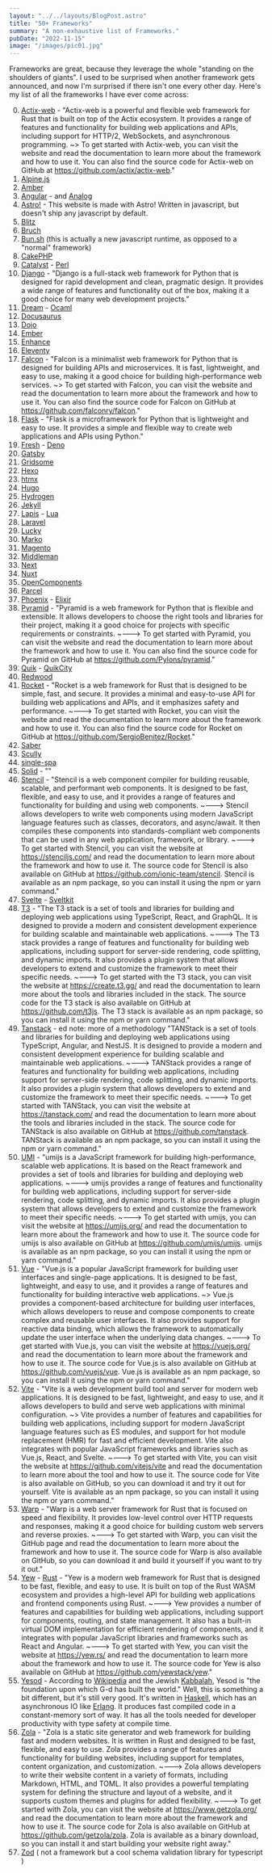 ```yaml
---
layout: "../../layouts/BlogPost.astro"
title: "50+ Frameworks"
summary: "A non-exhaustive list of Frameworks."
pubDate: "2022-11-15"
image: "/images/pic01.jpg"
---
```


Frameworks are great, because they leverage the whole "standing on the shoulders of giants". I used to be surprised when another framework gets announced, and now I'm surprised if there isn't one every other day. Here's my list of all the frameworks I have ever come across:

0. [Actix-web](https://actix.rs/) - "Actix-web is a powerful and flexible web framework for Rust that is built on top of the Actix ecosystem. It provides a range of features and functionality for building web applications and APIs, including support for HTTP/2, WebSockets, and asynchronous programming. ~> To get started with Actix-web, you can visit the website and read the documentation to learn more about the framework and how to use it. You can also find the source code for Actix-web on GitHub at https://github.com/actix/actix-web."
1. [Alpine.js](https://alpinejs.dev/)
2. [Amber](https://amberframework.org/)
3. [Angular](https://angular.io/) - and [Analog](https://analogjs.org/)
4. [Astro!](https://astro.build/) - This website is made with Astro! Written in javascript, but doesn't ship any javascript by default. 
5. [Blitz](https://blitzjs.com/)
6. [Bruch](https://brunch.io/)
7. [Bun.sh](https://bun.sh/) (this is actually a new javascript runtime, as opposed to a "normal" framework)
8. [CakePHP](https://cakephp.org/)
9. [Catalyst](http://catalyst.perl.org/) - [Perl](https://www.perl.org)
10. [Django](https://www.djangoproject.com/) - "Django is a full-stack web framework for Python that is designed for rapid development and clean, pragmatic design. It provides a wide range of features and functionality out of the box, making it a good choice for many web development projects."
11. [Dream](https://aantron.github.io/dream/) - [Ocaml](https://ocaml.org/)
12. [Docusaurus](https://docusaurus.io/)
13. [Dojo](https://dojo.io/)
14. [Ember](https://emberjs.com/)
15. [Enhance](https://enhance.dev/docs/)
16. [Eleventy](https://www.11ty.dev/)
17. [Falcon](https://falconframework.org/) - "Falcon is a minimalist web framework for Python that is designed for building APIs and microservices. It is fast, lightweight, and easy to use, making it a good choice for building high-performance web services.   ~> To get started with Falcon, you can visit the website and read the documentation to learn more about the framework and how to use it. You can also find the source code for Falcon on GitHub at https://github.com/falconry/falcon."
17. [Flask](https://palletsprojects.com/p/flask/) - "Flask is a microframework for Python that is lightweight and easy to use. It provides a simple and flexible way to create web applications and APIs using Python."
18. [Fresh](https://fresh.deno.dev/) - [Deno](https://www.deno.com/)
19. [Gatsby](https://www.gatsbyjs.com/)
20. [Gridsome](https://gridsome.org/)
21. [Hexo](https://hexo.io/)
22. [htmx](https://htmx.org/)
23. [Hugo](https://gohugo.io/)
24. [Hydrogen](https://hydrogen.shopify.dev/)
25. [Jekyll](https://jekyllrb.com/)
26. [Lapis](https://leafo.net/lapis/) - [Lua](https://www.lua.org/)
27. [Laravel](https://laravel.com/)
28. [Lucky](https://luckyframework.org/)
29. [Marko](https://markojs.com/)
30. [Magento](https://www.magento.com)
31. [Middleman](https://middlemanapp.com/)
32. [Next](https://nextjs.org/)
33. [Nuxt](https://nuxtjs.org/)
34. [OpenComponents](https://opencomponents.github.io/)
35. [Parcel](https://parceljs.org/)
36. [Phoenix](https://www.phoenixframework.org/) - [Elixir](https://elixir-lang.org/)
37. [Pyramid](https://trypyramid.com/) - "Pyramid is a web framework for Python that is flexible and extensible. It allows developers to choose the right tools and libraries for their project, making it a good choice for projects with specific requirements or constraints. ~---> To get started with Pyramid, you can visit the website and read the documentation to learn more about the framework and how to use it. You can also find the source code for Pyramid on GitHub at https://github.com/Pylons/pyramid."
37. [Quik](https://qwik.builder.io/) - [QuikCity](https://qwik.builder.io/qwikcity/overview/)
38. [Redwood](https://redwoodjs.com/)
39. [Rocket](https://rocket.rs/) - "Rocket is a web framework for Rust that is designed to be simple, fast, and secure. It provides a minimal and easy-to-use API for building web applications and APIs, and it emphasizes safety and performance. ~---> To get started with Rocket, you can visit the website and read the documentation to learn more about the framework and how to use it. You can also find the source code for Rocket on GitHub at https://github.com/SergioBenitez/Rocket."
39. [Saber](https://saber.egoist.dev/)
40. [Scully](https://scully.io/)
41. [single-spa](https://single-spa.js.org/)
42. [Solid](https://www.solidjs.com/) - ""
43. [Stencil](https://stenciljs.com/) - "Stencil is a web component compiler for building reusable, scalable, and performant web components. It is designed to be fast, flexible, and easy to use, and it provides a range of features and functionality for building and using web components. ~---> Stencil allows developers to write web components using modern JavaScript language features such as classes, decorators, and async/await. It then compiles these components into standards-compliant web components that can be used in any web application, framework, or library. ~---> To get started with Stencil, you can visit the website at https://stenciljs.com/ and read the documentation to learn more about the framework and how to use it. The source code for Stencil is also available on GitHub at https://github.com/ionic-team/stencil. Stencil is available as an npm package, so you can install it using the npm or yarn command."
44. [Svelte](https://svelte.dev/) - [Sveltkit](https://kit.svelte.dev/)
45. [T3](https://create.t3.gg/) - "The T3 stack is a set of tools and libraries for building and deploying web applications using TypeScript, React, and GraphQL. It is designed to provide a modern and consistent development experience for building scalable and maintainable web applications. ~---> The T3 stack provides a range of features and functionality for building web applications, including support for server-side rendering, code splitting, and dynamic imports. It also provides a plugin system that allows developers to extend and customize the framework to meet their specific needs. ~---> To get started with the T3 stack, you can visit the website at https://create.t3.gg/ and read the documentation to learn more about the tools and libraries included in the stack. The source code for the T3 stack is also available on GitHub at https://github.com/t3js. The T3 stack is available as an npm package, so you can install it using the npm or yarn command."
45. [Tanstack](https://tanstack.com/) - ed note: more of a methodology  "TANStack is a set of tools and libraries for building and deploying web applications using TypeScript, Angular, and NestJS. It is designed to provide a modern and consistent development experience for building scalable and maintainable web applications. ~---> TANStack provides a range of features and functionality for building web applications, including support for server-side rendering, code splitting, and dynamic imports. It also provides a plugin system that allows developers to extend and customize the framework to meet their specific needs. ~---> To get started with TANStack, you can visit the website at https://tanstack.com/ and read the documentation to learn more about the tools and libraries included in the stack. The source code for TANStack is also available on GitHub at https://github.com/tanstack. TANStack is available as an npm package, so you can install it using the npm or yarn command."
46. [UMI](https://umijs.org/) - "umijs is a JavaScript framework for building high-performance, scalable web applications. It is based on the React framework and provides a set of tools and libraries for building and deploying web applications. ~---> umijs provides a range of features and functionality for building web applications, including support for server-side rendering, code splitting, and dynamic imports. It also provides a plugin system that allows developers to extend and customize the framework to meet their specific needs. ~---> To get started with umijs, you can visit the website at https://umijs.org/ and read the documentation to learn more about the framework and how to use it. The source code for umijs is also available on GitHub at https://github.com/umijs/umijs. umijs is available as an npm package, so you can install it using the npm or yarn command."
47. [Vue](https://vitejs.dev/) - "Vue.js is a popular JavaScript framework for building user interfaces and single-page applications. It is designed to be fast, lightweight, and easy to use, and it provides a range of features and functionality for building interactive web applications. ~> Vue.js provides a component-based architecture for building user interfaces, which allows developers to reuse and compose components to create complex and reusable user interfaces. It also provides support for reactive data binding, which allows the framework to automatically update the user interface when the underlying data changes. ~---> To get started with Vue.js, you can visit the website at https://vuejs.org/ and read the documentation to learn more about the framework and how to use it. The source code for Vue.js is also available on GitHub at https://github.com/vuejs/vue. Vue.js is available as an npm package, so you can install it using the npm or yarn command."
48. [Vite](https://vitejs.dev/) - "Vite is a web development build tool and server for modern web applications. It is designed to be fast, lightweight, and easy to use, and it allows developers to build and serve web applications with minimal configuration. ~> Vite provides a number of features and capabilities for building web applications, including support for modern JavaScript language features such as ES modules, and support for hot module replacement (HMR) for fast and efficient development. Vite also integrates with popular JavaScript frameworks and libraries such as Vue.js, React, and Svelte. ~---> To get started with Vite, you can visit the website at https://github.com/vitejs/vite and read the documentation to learn more about the tool and how to use it. The source code for Vite is also available on GitHub, so you can download it and try it out for yourself. Vite is available as an npm package, so you can install it using the npm or yarn command."
49. [Warp](https://github.com/seanmonstar/warp) - "Warp is a web server framework for Rust that is focused on speed and flexibility. It provides low-level control over HTTP requests and responses, making it a good choice for building custom web servers and reverse proxies. ~---> To get started with Warp, you can visit the GitHub page and read the documentation to learn more about the framework and how to use it. The source code for Warp is also available on GitHub, so you can download it and build it yourself if you want to try it out."
49. [Yew](https://yew.rs/) - [Rust](https://www.rust-lang.org/) - "Yew is a modern web framework for Rust that is designed to be fast, flexible, and easy to use. It is built on top of the Rust WASM ecosystem and provides a high-level API for building web applications and frontend components using Rust. ~---> Yew provides a number of features and capabilities for building web applications, including support for components, routing, and state management. It also has a built-in virtual DOM implementation for efficient rendering of components, and it integrates with popular JavaScript libraries and frameworks such as React and Angular. ~---> To get started with Yew, you can visit the website at https://yew.rs/ and read the documentation to learn more about the framework and how to use it. The source code for Yew is also available on GitHub at https://github.com/yewstack/yew."
50. [Yesod](https://www.yesodweb.com/) - According to [Wikipedia](https://en.wikipedia.org/wiki/Yesod) and the Jewish [Kabbalah](https://en.wikipedia.org/wiki/Kabbalah), Yesod is "the foundation upon which G-d has built the world." Well, this is something a bit different, but it's still very good. It's written in [Haskell](https://www.haskell.org/), which has an asynchronous IO like [Erlang](https://www.erlang.org/). It produces fast compiled code in a constant-memory sort of way.  It has all the tools needed for developer productivity with type safety at compile time.
51. [Zola](https://www.getzola.org/) - "Zola is a static site generator and web framework for building fast and modern websites. It is written in Rust and designed to be fast, flexible, and easy to use. Zola provides a range of features and functionality for building websites, including support for templates, content organization, and customization. ~---> Zola allows developers to write their website content in a variety of formats, including Markdown, HTML, and TOML. It also provides a powerful templating system for defining the structure and layout of a website, and it supports custom themes and plugins for added flexibility. ~---> To get started with Zola, you can visit the website at https://www.getzola.org/ and read the documentation to learn more about the framework and how to use it. The source code for Zola is also available on GitHub at https://github.com/getzola/zola. Zola is available as a binary download, so you can install it and start building your website right away."
52. [Zod](https://zod.dev) ( not a framework but a cool schema validation library for typescript )